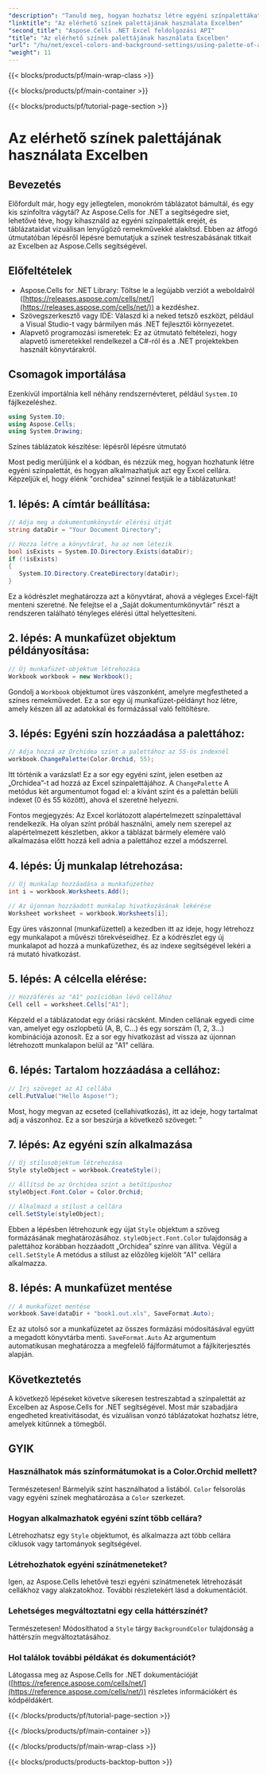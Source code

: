 ```yaml
---
"description": "Tanuld meg, hogyan hozhatsz létre egyéni színpalettákat, és hogyan alkalmazhatod azokat Excel-táblázataidra az Aspose.Cells for .NET segítségével. Fokozd adataid vizuális megjelenését élénk színekkel és formázási lehetőségekkel."
"linktitle": "Az elérhető színek palettájának használata Excelben"
"second_title": "Aspose.Cells .NET Excel feldolgozási API"
"title": "Az elérhető színek palettájának használata Excelben"
"url": "/hu/net/excel-colors-and-background-settings/using-palette-of-available-colors/"
"weight": 11
---
```


{{< blocks/products/pf/main-wrap-class >}}

{{< blocks/products/pf/main-container >}}

{{< blocks/products/pf/tutorial-page-section >}}

# Az elérhető színek palettájának használata Excelben

## Bevezetés
Előfordult már, hogy egy jellegtelen, monokróm táblázatot bámultál, és egy kis színfoltra vágytál? Az Aspose.Cells for .NET a segítségedre siet, lehetővé téve, hogy kihasználd az egyéni színpaletták erejét, és táblázataidat vizuálisan lenyűgöző remekművekké alakítsd. Ebben az átfogó útmutatóban lépésről lépésre bemutatjuk a színek testreszabásának titkait az Excelben az Aspose.Cells segítségével. 

## Előfeltételek

- Aspose.Cells for .NET Library: Töltse le a legújabb verziót a weboldalról ([https://releases.aspose.com/cells/net/](https://releases.aspose.com/cells/net/)) a kezdéshez. 
- Szövegszerkesztő vagy IDE: Válaszd ki a neked tetsző eszközt, például a Visual Studio-t vagy bármilyen más .NET fejlesztői környezetet. 
- Alapvető programozási ismeretek: Ez az útmutató feltételezi, hogy alapvető ismeretekkel rendelkezel a C#-ról és a .NET projektekben használt könyvtárakról.

## Csomagok importálása

Ezenkívül importálnia kell néhány rendszernévteret, például `System.IO` fájlkezeléshez. 

```csharp
using System.IO;
using Aspose.Cells;
using System.Drawing;
```

Színes táblázatok készítése: lépésről lépésre útmutató

Most pedig merüljünk el a kódban, és nézzük meg, hogyan hozhatunk létre egyéni színpalettát, és hogyan alkalmazhatjuk azt egy Excel cellára. Képzeljük el, hogy élénk "orchidea" színnel festjük le a táblázatunkat!

## 1. lépés: A címtár beállítása:

```csharp
// Adja meg a dokumentumkönyvtár elérési útját
string dataDir = "Your Document Directory";

// Hozza létre a könyvtárat, ha az nem létezik
bool isExists = System.IO.Directory.Exists(dataDir);
if (!isExists)
{
   System.IO.Directory.CreateDirectory(dataDir);
}
```

Ez a kódrészlet meghatározza azt a könyvtárat, ahová a végleges Excel-fájlt menteni szeretné. Ne felejtse el a „Saját dokumentumkönyvtár” részt a rendszeren található tényleges elérési úttal helyettesíteni.

## 2. lépés: A munkafüzet objektum példányosítása:

```csharp
// Új munkafüzet-objektum létrehozása
Workbook workbook = new Workbook();
```

Gondolj a `Workbook` objektumot üres vászonként, amelyre megfestheted a színes remekművedet. Ez a sor egy új munkafüzet-példányt hoz létre, amely készen áll az adatokkal és formázással való feltöltésre.

## 3. lépés: Egyéni szín hozzáadása a palettához:

```csharp
// Adja hozzá az Orchidea színt a palettához az 55-ös indexnél
workbook.ChangePalette(Color.Orchid, 55);
```

Itt történik a varázslat! Ez a sor egy egyéni színt, jelen esetben az „Orchidea”-t ad hozzá az Excel színpalettájához. A `ChangePalette` A metódus két argumentumot fogad el: a kívánt színt és a palettán belüli indexet (0 és 55 között), ahová el szeretné helyezni. 

Fontos megjegyzés: Az Excel korlátozott alapértelmezett színpalettával rendelkezik. Ha olyan színt próbál használni, amely nem szerepel az alapértelmezett készletben, akkor a táblázat bármely elemére való alkalmazása előtt hozzá kell adnia a palettához ezzel a módszerrel.

## 4. lépés: Új munkalap létrehozása:

```csharp
// Új munkalap hozzáadása a munkafüzethez
int i = workbook.Worksheets.Add();

// Az újonnan hozzáadott munkalap hivatkozásának lekérése
Worksheet worksheet = workbook.Worksheets[i];
```

Egy üres vászonnal (munkafüzettel) a kezedben itt az ideje, hogy létrehozz egy munkalapot a művészi törekvéseidhez. Ez a kódrészlet egy új munkalapot ad hozzá a munkafüzethez, és az indexe segítségével lekéri a rá mutató hivatkozást.

## 5. lépés: A célcella elérése:

```csharp
// Hozzáférés az "A1" pozícióban lévő cellához
Cell cell = worksheet.Cells["A1"];
```

Képzeld el a táblázatodat egy óriási rácsként. Minden cellának egyedi címe van, amelyet egy oszlopbetű (A, B, C...) és egy sorszám (1, 2, 3...) kombinációja azonosít. Ez a sor egy hivatkozást ad vissza az újonnan létrehozott munkalapon belül az "A1" cellára.

## 6. lépés: Tartalom hozzáadása a cellához:

```csharp
// Írj szöveget az A1 cellába
cell.PutValue("Hello Aspose!");
```

Most, hogy megvan az ecseted (cellahivatkozás), itt az ideje, hogy tartalmat adj a vászonhoz. Ez a sor beszúrja a következő szöveget: "

## 7. lépés: Az egyéni szín alkalmazása

```csharp
// Új stílusobjektum létrehozása
Style styleObject = workbook.CreateStyle();

// Állítsd be az Orchidea színt a betűtípushoz
styleObject.Font.Color = Color.Orchid;

// Alkalmazd a stílust a cellára
cell.SetStyle(styleObject);
```

Ebben a lépésben létrehozunk egy újat `Style` objektum a szöveg formázásának meghatározásához. `styleObject.Font.Color` tulajdonság a palettához korábban hozzáadott „Orchidea” színre van állítva. Végül a `cell.SetStyle` A metódus a stílust az előzőleg kijelölt "A1" cellára alkalmazza.

## 8. lépés: A munkafüzet mentése

```csharp
// A munkafüzet mentése
workbook.Save(dataDir + "book1.out.xls", SaveFormat.Auto);
```

Ez az utolsó sor a munkafüzetet az összes formázási módosításával együtt a megadott könyvtárba menti. `SaveFormat.Auto` Az argumentum automatikusan meghatározza a megfelelő fájlformátumot a fájlkiterjesztés alapján.

## Következtetés

A következő lépéseket követve sikeresen testreszabtad a színpalettát az Excelben az Aspose.Cells for .NET segítségével. Most már szabadjára engedheted kreativitásodat, és vizuálisan vonzó táblázatokat hozhatsz létre, amelyek kitűnnek a tömegből. 

## GYIK

### Használhatok más színformátumokat is a Color.Orchid mellett?
Természetesen! Bármelyik színt használhatod a listából. `Color` felsorolás vagy egyéni színek meghatározása a `Color` szerkezet.

### Hogyan alkalmazhatok egyéni színt több cellára?
Létrehozhatsz egy `Style` objektumot, és alkalmazza azt több cellára ciklusok vagy tartományok segítségével.

### Létrehozhatok egyéni színátmeneteket?
Igen, az Aspose.Cells lehetővé teszi egyéni színátmenetek létrehozását cellákhoz vagy alakzatokhoz. További részletekért lásd a dokumentációt.

### Lehetséges megváltoztatni egy cella háttérszínét?
Természetesen! Módosíthatod a `Style` tárgy `BackgroundColor` tulajdonság a háttérszín megváltoztatásához.

### Hol találok további példákat és dokumentációt?
Látogassa meg az Aspose.Cells for .NET dokumentációját ([https://reference.aspose.com/cells/net/](https://reference.aspose.com/cells/net/)) részletes információkért és kódpéldákért.

{{< /blocks/products/pf/tutorial-page-section >}}

{{< /blocks/products/pf/main-container >}}

{{< /blocks/products/pf/main-wrap-class >}}

{{< blocks/products/products-backtop-button >}}